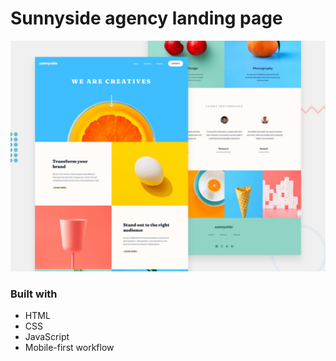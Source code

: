 # Sunnyside agency landing page

![Design preview for the Sunnyside agency landing page](./design/desktop-preview.jpg)

### Built with

- HTML
- CSS
- JavaScript
- Mobile-first workflow
